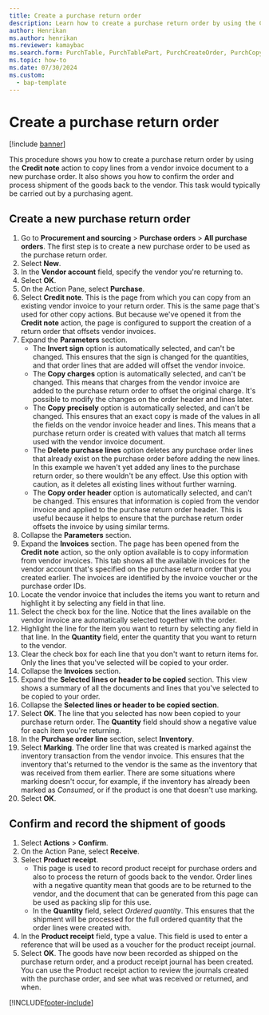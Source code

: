 ```yaml
---
title: Create a purchase return order
description: Learn how to create a purchase return order by using the Credit note action to copy lines from a vendor invoice document to a new PO. 
author: Henrikan
ms.author: henrikan
ms.reviewer: kamaybac
ms.search.form: PurchTable, PurchTablePart, PurchCreateOrder, PurchCopying, InventMarking, PurchEditLines 
ms.topic: how-to
ms.date: 07/30/2024
ms.custom: 
  - bap-template
---
```


# Create a purchase return order

[!include [banner](../../includes/banner.md)]

This procedure shows you how to create a purchase return order by using the **Credit note** action to copy lines from a vendor invoice document to a new purchase order. It also shows you how to confirm the order and process shipment of the goods back to the vendor. This task would typically be carried out by a purchasing agent.

## Create a new purchase return order

1. Go to **Procurement and sourcing** \> **Purchase orders** \> **All purchase orders**. The first step is to create a new purchase order to be used as the purchase return order.  
1. Select **New**.
1. In the **Vendor account** field, specify the vendor you're returning to.
1. Select **OK**.
1. On the Action Pane, select **Purchase**.
1. Select **Credit note**. This is the page from which you can copy from an existing vendor invoice to your return order. This is the same page that's used for other copy actions. But because we've opened it from the **Credit note** action, the page is configured to support the creation of a return order that offsets vendor invoices.  
1. Expand the **Parameters** section.
    - The **Invert sign** option is automatically selected, and can't be changed. This ensures that the sign is changed for the quantities, and that order lines that are added will offset the vendor invoice.  
    - The **Copy charges** option is automatically selected, and can't be changed. This means that charges from the vendor invoice are added to the purchase return order to offset the original charge. It's possible to modify the changes on the order header and lines later.  
    - The **Copy precisely** option is automatically selected, and can't be changed. This ensures that an exact copy is made of the values in all the fields on the vendor invoice header and lines. This means that a purchase return order is created with values that match all terms used with the vendor invoice document.
    - The **Delete purchase lines** option deletes any purchase order lines that already exist on the purchase order before adding the new lines. In this example we haven't yet added any lines to the purchase return order, so there wouldn't be any effect. Use this option with caution, as it deletes all existing lines without further warning.  
    - The **Copy order header** option is automatically selected, and can't be changed. This ensures that information is copied from the vendor invoice and applied to the purchase return order header. This is useful because it helps to ensure that the purchase return order offsets the invoice by using similar terms.  
1. Collapse the **Parameters** section.
1. Expand the **Invoices** section. The page has been opened from the **Credit note** action, so the only option available is to copy information from vendor invoices. This tab shows all the available invoices for the vendor account that's specified on the purchase return order that you created earlier. The invoices are identified by the invoice voucher or the purchase order IDs.
1. Locate the vendor invoice that includes the items you want to return and highlight it by selecting any field in that line.
1. Select the check box for the line. Notice that the lines available on the vendor invoice are automatically selected together with the order.
1. Highlight the line for the item you want to return by selecting any field in that line. In the **Quantity** field, enter the quantity that you want to return to the vendor.
1. Clear the check box for each line that you don't want to return items for. Only the lines that you've selected will be copied to your order.
1. Collapse the **Invoices** section.
1. Expand the **Selected lines or header to be copied** section. This view shows a summary of all the documents and lines that you've selected to be copied to your order.  
1. Collapse the **Selected lines or header to be copied section**.
1. Select **OK**. The line that you selected has now been copied to your purchase return order. The **Quantity** field should show a negative value for each item you're returning.
1. In the **Purchase order line** section, select **Inventory**.
1. Select **Marking**. The order line that was created is marked against the inventory transaction from the vendor invoice. This ensures that the inventory that's returned to the vendor is the same as the inventory that was received from them earlier. There are some situations where marking doesn't occur, for example, if the inventory has already been marked as *Consumed*, or if the product is one that doesn't use marking.  
1. Select **OK**.

## Confirm and record the shipment of goods

1. Select **Actions** \> **Confirm**.
1. On the Action Pane, select **Receive**.
1. Select **Product receipt**.
    - This page is used to record product receipt for purchase orders and also to process the return of goods back to the vendor. Order lines with a negative quantity mean that goods are to be returned to the vendor, and the document that can be generated from this page can be used as packing slip for this use.
    - In the **Quantity** field, select *Ordered quantity*. This ensures that the shipment will be processed for the full ordered quantity that the order lines were created with.
1. In the **Product receipt** field, type a value. This field is used to enter a reference that will be used as a voucher for the product receipt journal.  
1. Select **OK**. The goods have now been recorded as shipped on the purchase return order, and a product receipt journal has been created. You can use the Product receipt action to review the journals created with the purchase order, and see what was received or returned, and when.  

[!INCLUDE[footer-include](../../../includes/footer-banner.md)]
